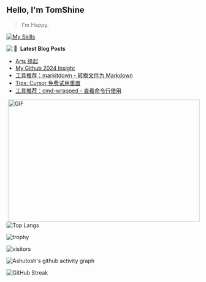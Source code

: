 ## Hello, I'm  TomShine

> I'm Happy.

[![My Skills](https://skillicons.dev/icons?i=linux,c,cpp,go,py,lua,emacs,vim,vscode,idea,qt,md,redis,mysql,sqlite,postgres,nginx,flask)](https://skillicons.dev)


<img align="left" src="https://github-readme-stats.vercel.app/api?username=shangzongyu&show_icons=true&icon_color=805AD5&text_color=718096&bg_color=ffffff&hide_title=true" />

📕 &nbsp;**Latest Blog Posts**
<!-- BLOG-POST-LIST:START -->
- [Arts 缘起](https://tomshine.hashnode.dev/arts)
- [My Github 2024 Insight](https://tomshine.hashnode.dev/my-github-2024-insight)
- [工具推荐：markitdown - 转换文件为 Markdown](https://tomshine.hashnode.dev/markitdown-markdown)
- [Tips: Cursor 免费试用重置](https://tomshine.hashnode.dev/tips-cursor)
- [工具推荐：cmd-wrapped - 查看命令行使用](https://tomshine.hashnode.dev/cmd-wrapped)
<!-- BLOG-POST-LIST:END -->

<img align="right" alt="GIF" src="https://github.com/abhisheknaiidu/abhisheknaiidu/blob/master/code.gif?raw=true" width="500" height="320" />

![Top Langs](https://github-readme-stats.vercel.app/api/top-langs/?username=shangzongyu)

![trophy](https://github-profile-trophy.vercel.app/?username=shangzongyu)

![visitors](https://visitor-badge.glitch.me/badge?shangzongyu=page.id&left_color=green&right_color=red)

![Ashutosh's github activity graph](https://github-readme-activity-graph.vercel.app/graph?username=shangzongyu)

![GitHub Streak](https://streak-stats.demolab.com/?user=shangzongyu)
